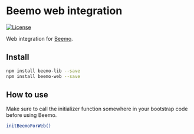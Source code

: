 # Beemo web integration

[![License](https://img.shields.io/badge/License-Apache%202.0-3fe0d0.svg?longCache=true&style=flat-square)](https://opensource.org/licenses/Apache-2.0)

Web integration for [Beemo](https://github.com/beemo-js/beemo).

## Install

```bash
npm install beemo-lib --save
npm install beemo-web --save
```

## How to use

Make sure to call the initializer function somewhere in your bootstrap code before using Beemo.

```bash
initBeemoForWeb()
```
